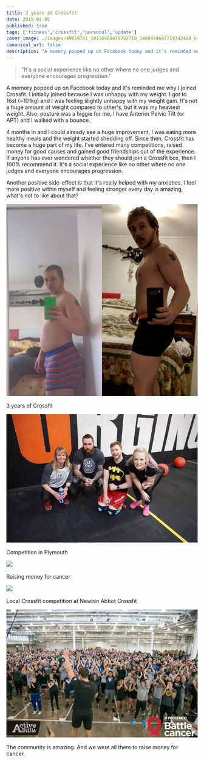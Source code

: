 ```yaml
---
title: 3 years at Crossfit
date: 2019-01-05
published: true
tags: ['fitness','crossfit','personal','update']
cover_image: ./images/49650751_10156980479792710_1400954697719742464_n.webp
canonical_url: false
description: "A memory popped up on Facebook today and it's reminded me why I joined Crossfit. I initially joined because I was unhappy with my weight. I got to 16st (~101kg) and I was feeling slightly unhappy with my weight gain. It's not a huge amount of weight compared to other's, but it was my heaviest weight. Also, posture was a biggie for me, I have Anterior Pelvic Tilt (or APT) and I walked with a bounce."
---
```


> "It's a social experience like no other where no one judges and everyone encourages progression."

A memory popped up on Facebook today and it's reminded me why I joined Crossfit. I initially joined because I was unhappy with my weight. I got to 16st (~101kg) and I was feeling slightly unhappy with my weight gain. It's not a huge amount of weight compared to other's, but it was my heaviest weight. Also, posture was a biggie for me, I have Anterior Pelvic Tilt (or APT) and I walked with a bounce.

4 months in and I could already see a huge improvement, I was eating more healthy meals and the weight started shedding off. Since then, Crossfit has become a huge part of my life. I've entered many competitions, raised money for good causes and gained good friendships out of the experience. If anyone has ever wondered whether they should join a Crossfit box, then I 100% recommend it. It's a social experience like no other where no one judges and everyone encourages progression.

Another positive side-effect is that it's really helped with my anxieties. I feel more positive within myself and feeling stronger every day is amazing, what's not to like about that?

![](./images/IMG_20190105_182025.webp)

3 years of Crossfit

![](./images/FB_IMG_1524544170682.webp)
    
Competition in Plymouth
    
![](./images/received_254984908497029-1024x768.webp)
    
Raising money for cancer
    
![](./images/IMG_20181105_102545_272.webp)
    
Local Crossfit competition at Newton Abbot Crossfit
    
![](./images/FB_IMG_1540153634550.webp)
    
The community is amazing. And we were all there to raise money for cancer.

